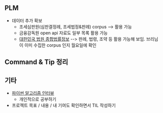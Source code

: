 ## PLM

- 데이터 추가 확보
  - 조세심판원(심판결정례, 조세법정&판례) corpus --> 활용 가능
  - 금융감독원 open api 자료도 일부 목록 활용 가능
  - [대한민국 법원 종합법률정보](https://glaw.scourt.go.kr/wsjo/intesrch/sjo022.do) --> 판례, 법령, 조약 등 활용 가능해 보임. 브리님이 이미 수집한 corpus 인지 월요일에 확인



## Command & Tip 정리




## 기타

- [파이썬 알고리즘 인터뷰](https://github.com/onlybooks/algorithm-interview)
  - 개인적으로 공부하기
- 프로젝트 목표 / 내용 / 내 기여도 확인하면서 TIL 작성하기
